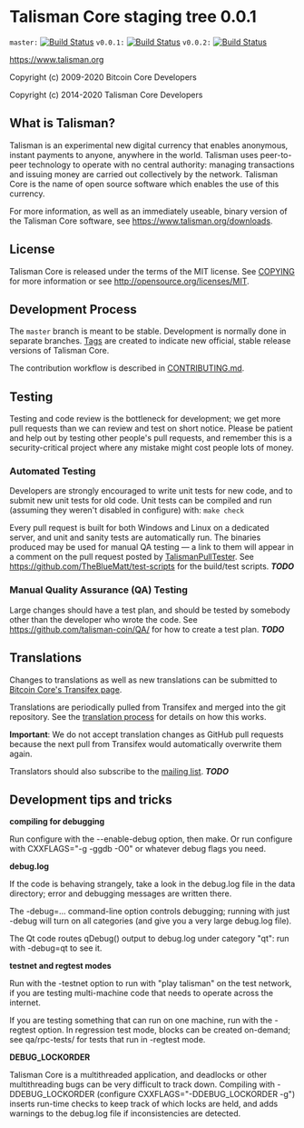 Talisman Core staging tree 0.0.1
===============================

`master:` [![Build Status](https://travis-ci.org/talisman-coin/talisman.svg?branch=master)](https://travis-ci.org/talisman-coin/talisman) `v0.0.1:` [![Build Status](https://travis-ci.org/talisman-coin/talisman.svg?branch=v0.0.1)](https://travis-ci.org/talisman-coin/talisman/branches) `v0.0.2:` [![Build Status](https://travis-ci.org/talisman-coin/talisman.svg?branch=v0.0.2)](https://travis-ci.org/talisman-coin/talisman/branches)

https://www.talisman.org

Copyright (c) 2009-2020 Bitcoin Core Developers

Copyright (c) 2014-2020 Talisman Core Developers


What is Talisman?
----------------

Talisman is an experimental new digital currency that enables anonymous, instant
payments to anyone, anywhere in the world. Talisman uses peer-to-peer technology
to operate with no central authority: managing transactions and issuing money
are carried out collectively by the network. Talisman Core is the name of open
source software which enables the use of this currency.

For more information, as well as an immediately useable, binary version of
the Talisman Core software, see https://www.talisman.org/downloads.


License
-------

Talisman Core is released under the terms of the MIT license. See [COPYING](COPYING) for more
information or see http://opensource.org/licenses/MIT.

Development Process
-------------------

The `master` branch is meant to be stable. Development is normally done in separate branches.
[Tags](https://github.com/talisman-coin/talisman/tags) are created to indicate new official,
stable release versions of Talisman Core.

The contribution workflow is described in [CONTRIBUTING.md](CONTRIBUTING.md).


Testing
-------

Testing and code review is the bottleneck for development; we get more pull
requests than we can review and test on short notice. Please be patient and help out by testing
other people's pull requests, and remember this is a security-critical project where any mistake might cost people
lots of money.

### Automated Testing

Developers are strongly encouraged to write unit tests for new code, and to
submit new unit tests for old code. Unit tests can be compiled and run (assuming they weren't disabled in configure) with: `make check`

Every pull request is built for both Windows and Linux on a dedicated server,
and unit and sanity tests are automatically run. The binaries produced may be
used for manual QA testing — a link to them will appear in a comment on the
pull request posted by [TalismanPullTester](https://github.com/talisman-coin/PullTester). See https://github.com/TheBlueMatt/test-scripts
for the build/test scripts. ***TODO***

### Manual Quality Assurance (QA) Testing

Large changes should have a test plan, and should be tested by somebody other
than the developer who wrote the code.
See https://github.com/talisman-coin/QA/ for how to create a test plan. ***TODO***

Translations
------------

Changes to translations as well as new translations can be submitted to
[Bitcoin Core's Transifex page](https://www.transifex.com/projects/p/talisman/).

Translations are periodically pulled from Transifex and merged into the git repository. See the
[translation process](doc/translation_process.md) for details on how this works.

**Important**: We do not accept translation changes as GitHub pull requests because the next
pull from Transifex would automatically overwrite them again.

Translators should also subscribe to the [mailing list](https://groups.google.com/forum/#!forum/talisman-translators). ***TODO***

Development tips and tricks
---------------------------

**compiling for debugging**

Run configure with the --enable-debug option, then make. Or run configure with
CXXFLAGS="-g -ggdb -O0" or whatever debug flags you need.

**debug.log**

If the code is behaving strangely, take a look in the debug.log file in the data directory;
error and debugging messages are written there.

The -debug=... command-line option controls debugging; running with just -debug will turn
on all categories (and give you a very large debug.log file).

The Qt code routes qDebug() output to debug.log under category "qt": run with -debug=qt
to see it.

**testnet and regtest modes**

Run with the -testnet option to run with "play talisman" on the test network, if you
are testing multi-machine code that needs to operate across the internet.

If you are testing something that can run on one machine, run with the -regtest option.
In regression test mode, blocks can be created on-demand; see qa/rpc-tests/ for tests
that run in -regtest mode.

**DEBUG_LOCKORDER**

Talisman Core is a multithreaded application, and deadlocks or other multithreading bugs
can be very difficult to track down. Compiling with -DDEBUG_LOCKORDER (configure
CXXFLAGS="-DDEBUG_LOCKORDER -g") inserts run-time checks to keep track of which locks
are held, and adds warnings to the debug.log file if inconsistencies are detected.
